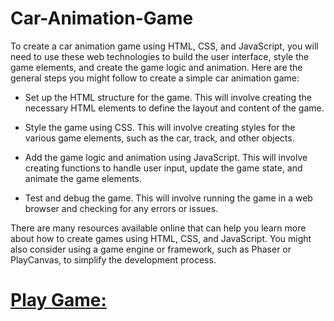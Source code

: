 # Car-Animation-Game
To create a car animation game using HTML, CSS, and JavaScript, you will need to use these web technologies to build the user interface, style the game elements, and create the game logic and animation. Here are the general steps you might follow to create a simple car animation game:

- Set up the HTML structure for the game. This will involve creating the necessary HTML elements to define the layout and content of the game.

- Style the game using CSS. This will involve creating styles for the various game elements, such as the car, track, and other objects.

- Add the game logic and animation using JavaScript. This will involve creating functions to handle user input, update the game state, and animate the game elements.

- Test and debug the game. This will involve running the game in a web browser and checking for any errors or issues.

There are many resources available online that can help you learn more about how to create games using HTML, CSS, and JavaScript. You might also consider using a game engine or framework, such as Phaser or PlayCanvas, to simplify the development process.


# [Play Game:](https://musharafali07.github.io/Car-Animation-Game/)
